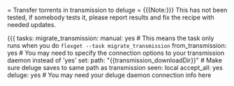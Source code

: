 = Transfer torrents in transmission to deluge =
{{{Note:}}} This has not been tested, if somebody tests it, please report results and fix the recipe with needed updates.

{{{
tasks:
  migrate_transmission:
    manual: yes  # This means the task only runs when you do `flexget --task migrate_transmission`
    from_transmission: yes  # You may need to specify the connection options to your transmission daemon instead of 'yes'
    set:
      path: "{{transmission_downloadDir}}"  # Make sure deluge saves to same path as transmission
    seen: local
    accept_all: yes
    deluge: yes  # You may need your deluge daemon connection info here